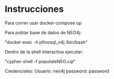 # Instrucciones
Para correr usar docker-compose up

Para poblar base de datos de NEO4j:

"docker exec -it pfinosql_n4j /bin/bash"

Dentro de la shell interactiva ejecutar:

"cypher-shell -f populateNEO.cql"

Credenciales:
Usuario: neo4j
password: password